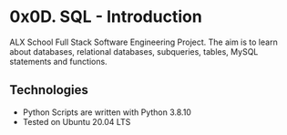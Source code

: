 # 0x0D. SQL - Introduction

ALX School Full Stack Software Engineering Project. The aim is to learn about databases, relational databases, subqueries, tables, MySQL statements and functions.

## Technologies
- Python Scripts are written with Python 3.8.10
- Tested on Ubuntu 20.04 LTS
